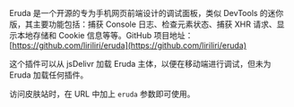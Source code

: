 Eruda 是一个开源的专为手机网页前端设计的调试面板，类似 DevTools 的迷你版，其主要功能包括：捕获 Console 日志、检查元素状态、捕获 XHR 请求、显示本地存储和 Cookie 信息等等。GitHub 项目地址：[https://github.com/liriliri/eruda](https://github.com/liriliri/eruda)

这个插件可以从 jsDelivr 加载 Eruda 主体，以便在移动端进行调试，但未为 Eruda 加载任何插件。

访问皮肤站时，在 URL 中加上 `eruda` 参数即可使用。